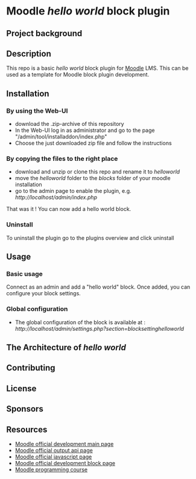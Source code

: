 # Moodle *hello world* block plugin

## Project background

## Description 
This repo is a basic *hello world* block plugin for [Moodle](https://moodle.com/) LMS. This can be used as a template for Moodle block plugin development.

## Installation
### By using the Web-UI
* download the .zip-archive of this repository
* In the Web-UI log in as administrator and go to the page "/admin/tool/installaddon/index.php"
* Choose the just downloaded zip file and follow the instructions
### By copying the files to the right place
* download and unzip or clone this repo and rename it to *helloworld*
* move the *helloworld* folder to the *blocks* folder of your moodle installation
* go to the admin page to enable the plugin, e.g. *http://localhost/admin/index.php*

That was it ! You can now add a hello world block.
### Uninstall
To uninstall the plugin go to the plugins overview and click uninstall 

## Usage
### Basic usage
Connect as an admin and add a "hello world" block. Once added, you can configure your block settings. 

### Global configuration 
* The global configuration of the block is available at : *http://localhost/admin/settings.php?section=blocksettinghelloworld*

## The Architecture of *hello world*

## Contributing

## License

## Sponsors

## Resources
* [Moodle official development main page](https://docs.moodle.org/dev/Main_Page)
* [Moodle official output api page](https://docs.moodle.org/dev/Output_API)
* [Moodle official javascript page](https://docs.moodle.org/dev/Javascript_Modules)
* [Moodle official development block page](https://docs.moodle.org/dev/Blocks)
* [Moodle programming course](https://www.youtube.com/playlist?list=PLgfLVzXXIo5q10qVXDVyD-JZVyZL9pCq0)
